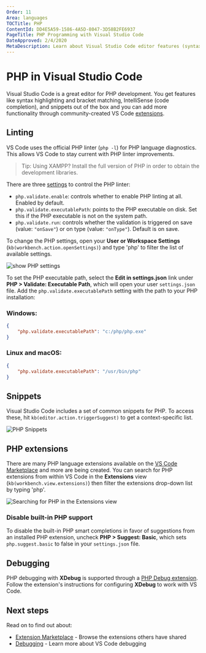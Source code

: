 ```yaml
---
Order: 11
Area: languages
TOCTitle: PHP
ContentId: DD4E5A59-1586-4A5D-8047-3D58B2FE6937
PageTitle: PHP Programming with Visual Studio Code
DateApproved: 2/4/2020
MetaDescription: Learn about Visual Studio Code editor features (syntax highlighting, snippets, linting) and extensions for PHP.
---
```

# PHP in Visual Studio Code

Visual Studio Code is a great editor for PHP development. You get features like syntax highlighting and bracket matching, IntelliSense (code completion), and snippets out of the box and you can add more functionality through community-created VS Code [extensions](/docs/editor/extension-gallery.md).

## Linting

VS Code uses the official PHP linter (`php -l`) for PHP language diagnostics. This allows VS Code to stay current with PHP linter improvements.

> Tip: Using XAMPP? Install the full version of PHP in order to obtain the development libraries.

There are three [settings](/docs/getstarted/settings.md) to control the PHP linter:

* `php.validate.enable`: controls whether to enable PHP linting at all. Enabled by default.
* `php.validate.executablePath`: points to the PHP executable on disk. Set this if the PHP executable is not on the system path.
* `php.validate.run`: controls whether the validation is triggered on save (value: `"onSave"`) or on type (value: `"onType"`). Default is on save.

To change the PHP settings, open your **User or Workspace Settings** (`kb(workbench.action.openSettings)`) and type 'php' to filter the list of available settings.

![show PHP settings](images/php/php-settings.png)

To set the PHP executable path, select the **Edit in settings.json** link under **PHP > Validate: Executable Path**, which will open your user `settings.json` file. Add the `php.validate.executablePath` setting with the path to your PHP installation:

### Windows:

```json
{
    "php.validate.executablePath": "c:/php/php.exe"
}
```

### Linux and macOS:

```json
{
    "php.validate.executablePath": "/usr/bin/php"
}
```

## Snippets

Visual Studio Code includes a set of common snippets for PHP. To access these, hit `kb(editor.action.triggerSuggest)` to get a context-specific list.

![PHP Snippets](images/php/php-snippets.png)

## PHP extensions

There are many PHP language extensions available on the [VS Code Marketplace](https://marketplace.visualstudio.com/VSCode) and more are being created. You can search for PHP extensions from within VS Code in the **Extensions** view (`kb(workbench.view.extensions)`) then filter the extensions drop-down list by typing 'php'.

![Searching for PHP in the Extensions view](images/php/category-php.png)

### Disable built-in PHP support

To disable the built-in PHP smart completions in favor of suggestions from an installed PHP extension, uncheck **PHP > Suggest: Basic**, which sets `php.suggest.basic` to false in your `settings.json` file.

## Debugging

PHP debugging with **XDebug** is supported through a [PHP Debug extension](https://marketplace.visualstudio.com/items?itemName=felixfbecker.php-debug). Follow the extension's instructions for configuring **XDebug** to work with VS Code.

## Next steps

Read on to find out about:

* [Extension Marketplace](/docs/editor/extension-gallery.md) - Browse the extensions others have shared
* [Debugging](/docs/editor/debugging.md) - Learn more about VS Code debugging

